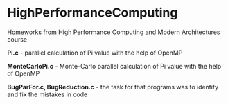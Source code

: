 # HighPerformanceComputing
Homeworks from High Performance Computing and Modern Architectures course

**Pi.c** - parallel calculation of Pi value with the help of OpenMP

**MonteCarloPi.c** - Monte-Carlo parallel calculation of Pi value with the help of OpenMP

**BugParFor.c, BugReduction.c** - the task for that programs was to identify and fix the mistakes in code
